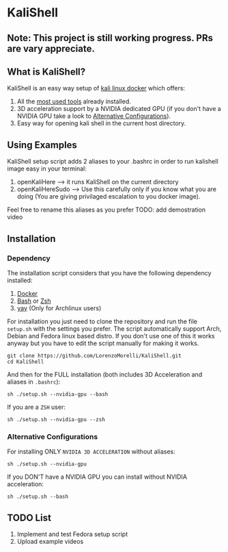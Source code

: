 # KaliShell
## Note: This project is still working progress. PRs are vary appreciate.
## What is KaliShell?
KaliShell is an easy way setup of [kali linux docker](https://hub.docker.com/r/kalilinux/kali-rolling) which offers:
1. All the [most used tools](https://www.kali.org/tools/kali-meta/#kali-linux-headless) already installed.
2. 3D acceleration support by a NVIDIA dedicated GPU (if you don't have a NVIDIA GPU take a look to [Alternative Configurations](#alternative-configurations)).
3. Easy way for opening kali shell in the current host directory.

## Using Examples
KaliShell setup script adds 2 aliases to your .bashrc in order to run kalishell image easy in your terminal:
1. openKaliHere --> it runs KaliShell on the current directory
2. openKaliHereSudo --> Use this carefully only if you know what you are doing (You are giving privilaged escalation to you docker image).

Feel free to rename this aliases as you prefer
TODO: add demostration video

## Installation
### Dependency
The installation script considers that you have the following dependency installed:
1. [Docker](https://www.docker.com/)
2. [Bash](https://www.gnu.org/software/bash/) or [Zsh](https://www.zsh.org/)
3. [yay](https://github.com/Jguer/yay) (Only for Archlinux users)

For installation you just need to clone the repository and run the file `setup.sh` with the settings you prefer.
The script automatically support Arch, Debian and Fedora linux based distro. If you don't use one of this it works anyway but you have to edit the script manually for making it works.

```
git clone https://github.com/LorenzoMorelli/KaliShell.git
cd KaliShell
```
And then for the FULL installation (both includes 3D Acceleration and aliases in `.bashrc`):
```
sh ./setup.sh --nvidia-gpu --bash
```
If you are a `ZSH` user:
```
sh ./setup.sh --nvidia-gpu --zsh
```

### Alternative Configurations
For installing ONLY `NVIDIA 3D ACCELERATION` without aliases:
```
sh ./setup.sh --nvidia-gpu
```
If you DON'T have a NVIDIA GPU you can install without NVIDIA acceleration:
```
sh ./setup.sh --bash
```
## TODO List
1. Implement and test Fedora setup script
2. Upload example videos
